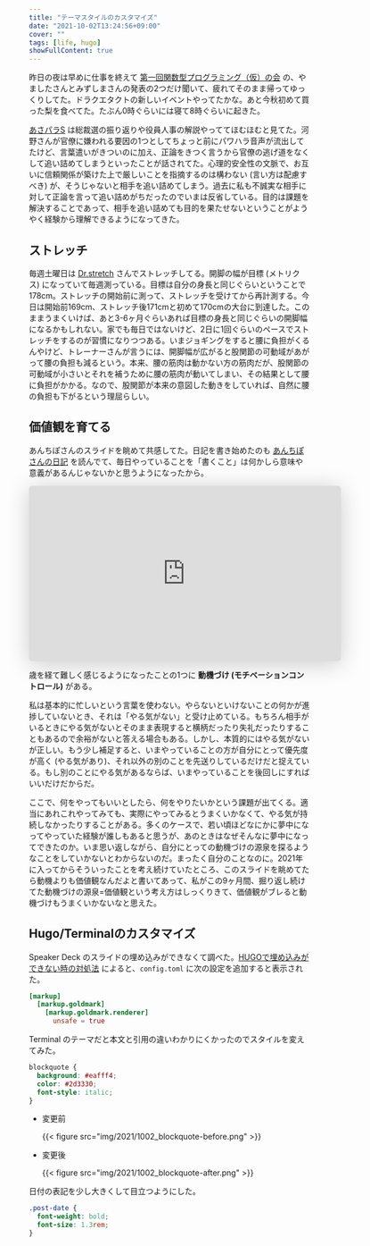 ```yaml
---
title: "テーマスタイルのカスタマイズ"
date: "2021-10-02T13:24:56+09:00"
cover: ""
tags: [life, hugo]
showFullContent: true
---
```


昨日の夜は早めに仕事を終えて [第一回関数型プログラミング（仮）の会](https://opt.connpass.com/event/222709/) の、やましたさんとみずしまさんの発表の2つだけ聞いて、疲れてそのまま帰ってゆっくりしてた。ドラクエタクトの新しいイベントやってたかな。あと今秋初めて買った梨を食べてた。たぶん0時ぐらいには寝て8時ぐらいに起きた。

[あさパラS](https://www.ytv.co.jp/asapara/) は総裁選の振り返りや役員人事の解説やっててほむほむと見てた。河野さんが官僚に嫌われる要因の1つとしてちょっと前にパワハラ音声が流出してたけど、言葉遣いがきついのに加え、正論をきつく言うから官僚の逃げ道をなくして追い詰めてしまうといったことが話されてた。心理的安全性の文脈で、お互いに信頼関係が築けた上で厳しいことを指摘するのは構わない (言い方は配慮すべき) が、そうじゃないと相手を追い詰めてしまう。過去に私も不誠実な相手に対して正論を言って追い詰めがちだったのでいまは反省している。目的は課題を解決することであって、相手を追い詰めても目的を果たせないということがようやく経験から理解できるようになってきた。

## ストレッチ

毎週土曜日は [Dr.stretch](https://doctorstretch.com/) さんでストレッチしてる。開脚の幅が目標 (メトリクス) になっていて毎週測っている。目標は自分の身長と同じぐらいということで178cm。ストレッチの開始前に測って、ストレッチを受けてから再計測する。今日は開始前169cm、ストレッチ後171cmと初めて170cmの大台に到達した。このままうまくいけば、あと3-6ヶ月ぐらいあれば目標の身長と同じぐらいの開脚幅になるかもしれない。家でも毎日ではないけど、2日に1回ぐらいのペースでストレッチをするのが習慣になりつつある。いまジョギングをすると腰に負担がくるんやけど、トレーナーさんが言うには、開脚幅が広がると股関節の可動域があがって腰の負担も減るという。本来、腰の筋肉は動かない方の筋肉だが、股関節の可動域が小さいとそれを補うために腰の筋肉が動いてしまい、その結果として腰に負担がかかる。なので、股関節が本来の意図した動きをしていれば、自然に腰の負担も下がるという理屈らしい。

## 価値観を育てる

あんちぽさんのスライドを眺めて共感してた。日記を書き始めたのも [あんちぽさんの日記](https://kentarokuribayashi.com/) を読んでて、毎日やっていることを「書くこと」は何かしら意味や意義があるんじゃないかと思うようになったから。

<iframe class="speakerdeck-iframe" frameborder="0" src="https://speakerdeck.com/player/422f05833bc64c1a978c1ba92020a249" title="自分の人生を生きる - 遊びで生きて価値観を育てよう / Live Your Own Life - Live for Fun and Develop Your Values" allowfullscreen="true" mozallowfullscreen="true" webkitallowfullscreen="true" style="border: 0px; background: padding-box padding-box rgba(0, 0, 0, 0.1); margin: 0px; padding: 0px; border-radius: 6px; box-shadow: rgba(0, 0, 0, 0.2) 0px 5px 40px; width: 560px; height: 314px;"></iframe>

歳を経て難しく感じるようになったことの1つに **動機づけ (モチベーションコントロール)** がある。

私は基本的に忙しいという言葉を使わない。やらないといけないことの何かが進捗していないとき、それは「やる気がない」と受け止めている。もちろん相手がいるときにやる気がないとそのまま表現すると横柄だったり失礼だったりすることもあるので余裕がないと答える場合もある。しかし、本質的にはやる気がないが正しい。もう少し補足すると、いまやっていることの方が自分にとって優先度が高く (やる気があり)、それ以外の別のことを先送りしているだけだと捉えている。もし別のことにやる気があるならば、いまやっていることを後回しにすればいいだけだからだ。

ここで、何をやってもいいとしたら、何をやりたいかという課題が出てくる。適当にあれこれやってみても、実際にやってみるとうまくいかなくて、やる気が持続しなかったりすることがある。多くのケースで、若い頃ほどなにかに夢中になってやっていた経験が誰しもあると思うが、あのときはなぜそんなに夢中になってできたのか。いま思い返しながら、自分にとっての動機づけの源泉を探るようなことをしていかないとわからないのだ。まったく自分のことなのに。2021年に入ってからそういったことを考え続けていたところ、このスライドを眺めてたら動機よりも価値観なんだよと書いてあって、私がこの9ヶ月間、掘り返し続けてた動機づけの源泉=価値観という考え方はしっくりきて、価値観がブレると動機づけもうまくいかないなと思えた。

## Hugo/Terminalのカスタマイズ

Speaker Deck のスライドの埋め込みができなくて調べた。[HUGOで埋め込みができない時の対処法](https://chizuchizu.com/blog/tag_hugo/) によると、`config.toml` に次の設定を追加すると表示された。

```toml
[markup]
  [markup.goldmark]
    [markup.goldmark.renderer]
      unsafe = true
```

Terminal のテーマだと本文と引用の違いわかりにくかったのでスタイルを変えてみた。

```css
blockquote {
  background: #eafff4;
  color: #2d3330;
  font-style: italic;
}
```

* 変更前

  {{< figure src="img/2021/1002_blockquote-before.png" >}}

* 変更後

  {{< figure src="img/2021/1002_blockquote-after.png" >}}

日付の表記を少し大きくして目立つようにした。

```css
.post-date {
  font-weight: bold;
  font-size: 1.3rem;
}
```
